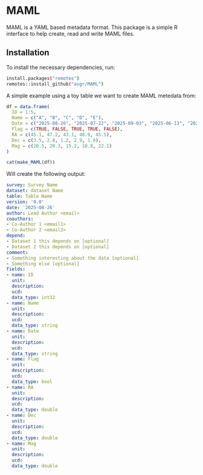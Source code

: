 # MAML

MAML is a YAML based metadata format. This package is a simple R interface to help create, read and write MAML files.

## Installation

To install the necessary dependencies, run:

```bash
install.packages("remotes")
remotes::install_github("asgr/MAML")
```
A simple example using a toy table we want to create MAML metedata from:

```r
df = data.frame(
  ID = 1:5,
  Name = c("A", "B", "C", "D", "E"),
  Date = c("2025-08-26", "2025-07-22", "2025-09-03", "2025-06-13", "2025-07-26"),
  Flag = c(TRUE, FALSE, TRUE, TRUE, FALSE),
  RA = c(45.1, 47.2, 43.1, 48.9, 45.5),
  Dec = c(3.5, 2.8, 1.2, 2.9, 1.8),
  Mag = c(20.5, 20.3, 15.2, 18.8, 22.1)
)

cat(make_MAML(df))
```

Will create the following output:

```yaml
survey: Survey Name
dataset: dataset Name
table: Table Name
version: '0.0'
date: '2025-08-26'
author: Lead Author <email>
coauthors:
- Co-Author 1 <email1>
- Co-Author 2 <email2>
depend:
- Dataset 1 this depends on [optional]
- Dataset 2 this depends on [optional]
comment:
- Something interesting about the data [optional]
- Something else [optional]
fields:
- name: ID
  unit: 
  description: 
  ucd: 
  data_type: int32
- name: Name
  unit: 
  description: 
  ucd: 
  data_type: string
- name: Date
  unit: 
  description: 
  ucd: 
  data_type: string
- name: Flag
  unit: 
  description: 
  ucd: 
  data_type: bool
- name: RA
  unit: 
  description: 
  ucd: 
  data_type: double
- name: Dec
  unit: 
  description: 
  ucd: 
  data_type: double
- name: Mag
  unit: 
  description: 
  ucd: 
  data_type: double
```
